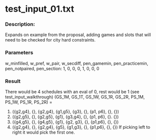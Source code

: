 # test_input_01.txt
### Description:
Expands on example from the proposal, adding games and slots that will need to be checked for city hard constraints. 
### Parameters 
w_minfilled, w_pref, w_pair, w_secdiff, pen_gamemin, pen_practicemin, pen_notpaired, pen_section:
1, 0, 0, 0, 1, 0, 0, 0  
### Result
There would be 4 schedules with an eval of 0, rest would be 1 (see test_input_walkthrough)
(GS_1M, GS_1T, GS_1W, GS_1R, GS_2R, PS_1M, PS_1W, PS_1R, PS_2R) =
1. ({g2,g4}, {}, {g2,g4}, {g1,g5}, {g3}, {}, {p1, p6}, {}, {})
2. ({g2,g5}, {}, {g2,g5}, {g1}, {g3,g4}, {}, {p1, p6}, {}. {})
3. ({g4,g5}, {}, {g4,g5}, {g1}, {g2, g3}, {}, {p1,p6}, {}, {})
4. ({g2,g4}, {}, {g2,g4}, {g5}, {g1,g3}, {}, {p1,p6}, {}, {})
If picking left to right it would pick the first one.
